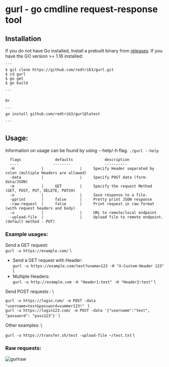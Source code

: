 # gurl - go cmdline request-response tool


## Installation

If you do not have Go installed, Install a prebuilt binary from  [releases](https://github.com/redtrib3/gurl/releases/latest).
If you have the GO version >= 1.16  installed:
 
    ```
    $ git clone https://github.com/redtrib3/gurl.git 
    $ cd gurl
    $ go get
    $ go build

    ```

    Or

    ```
    go install github.com/redtrib3/gurl@latest

    ```

## Usage:

Information on usage can be found by using --help/-h flag.
`./gurl --help`

      flags               defaults              description
      ----               --------               ----------
      -H            |                |     Specify Header separated by colon (multiple Headers are allowed) 
      -data         |                |     Specify POST data (form-data/JSON) 
      -m            |     GET        |     Specify the request Method (GET, POST, PUT, DELETE, PATCH) 
      -o            |                |     Save response to a file. 
      -pprint       |     false      |     Pretty print JSON response 
      -raw-request  |     false      |     Print request in raw format (with request headers and body) 
      -u            |                |     URL to remote/local endpoint 
      -upload-file  |                |     Upload file to remote endpoint. (default method - PUT)


### Example usages:

Send a GET request:\
` gurl -u https://example.com/ `   \

* Send a GET request with Header: \
` gurl -u https://example.com/test?uname=123 -H "X-Custom-Header 123" ` \
* Multiple Headers:\
` gurl -u http://example.com -H "Header1:test" -H "Header2:test" ` \

Send POST requests : \

`gurl -u https://login.com/ -m POST -data "username=test&password=summer123!" ` \  
`gurl -u https://login123.com/ -m POST -data '{"username":"test", "password": "pass123"}'` \


Other examples: \

`gurl -u https://transfer.sh/test -upload-file ~/test.txt` \

### Raw requests:

![gurlraw](https://github.com/redtrib3/gurl/assets/68897241/6473bf61-e0ef-4a9f-9e2f-60e2f2acd062)
